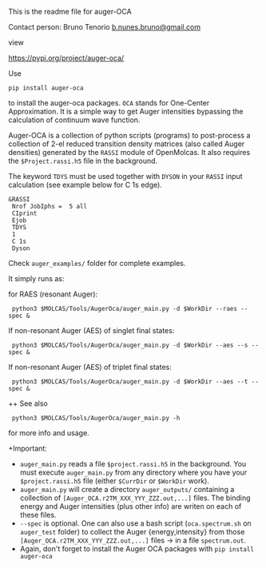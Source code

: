 This is the readme file for auger-OCA

Contact person: Bruno Tenorio
b.nunes.bruno@gmail.com

view

https://pypi.org/project/auger-oca/

Use
```
pip install auger-oca
```
to install the auger-oca packages.
 `OCA` stands for One-Center Approximation. It is a simple way to get Auger intensities bypassing the
 calculation of continuum wave function.
 
 Auger-OCA is a collection of python scripts (programs) to post-process a collection
 of 2-el reduced transition density matrices (also called Auger densities) generated 
 by the `RASSI` module of OpenMolcas. It also requires the `$Project.rassi.h5` file in the background.

 The keyword `TDYS` must be used together with `DYSON` in your `RASSI` input calculation (see example below
 for C 1s edge).

```
&RASSI
 Nrof JobIphs =  5 all
 CIprint
 Ejob
 TDYS
 1
 C 1s
 Dyson
```

Check `auger_examples/` folder for complete examples.

It simply runs as:

 for RAES (resonant Auger):
```
 python3 $MOLCAS/Tools/AugerOca/auger_main.py -d $WorkDir --raes --spec &
```
 If non-resonant Auger (AES) of singlet final states:
```
 python3 $MOLCAS/Tools/AugerOca/auger_main.py -d $WorkDir --aes --s --spec &
```
 If non-resonant Auger (AES) of triplet final states:
```
 python3 $MOLCAS/Tools/AugerOca/auger_main.py -d $WorkDir --aes --t --spec &
```

++ See also
```
 python3 $MOLCAS/Tools/AugerOca/auger_main.py -h
```
 for more info and usage. 

+Important:

- `auger_main.py` reads a file `$project.rassi.h5` in the background. You must execute `auger_main.py`
 from any directory where you have your `$project.rassi.h5` file (either `$CurrDir` or `$WorkDir` work).
- `auger_main.py` will create a directory `auger_outputs/` containing a collection of
 `[Auger_OCA.r2TM_XXX_YYY_ZZZ.out,...]` files. The binding energy and Auger intensities (plus other info)
 are writen on each of these files.
- `--spec` is optional. One can also use a bash script (`oca.spectrum.sh` on `auger_test` folder) to collect the Auger {energy,intensity}
 from those `[Auger_OCA.r2TM_XXX_YYY_ZZZ.out,...]` files -> in a file `spectrum.out`.
- Again, don't forget to install the Auger OCA packages with `pip install auger-oca`

